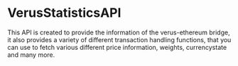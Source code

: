 # VerusStatisticsAPI

This API is created to provide the information of the verus-ethereum bridge, it also provides a variety of different transaction handling functions, that you can use to fetch various different price information, weights, currencystate and many more.


